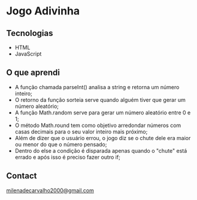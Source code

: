 # Jogo Adivinha
## Tecnologias 
- HTML
- JavaScript

## O que aprendi 
- A função chamada parseInt() analisa a string e retorna um número inteiro;
- O retorno da função sorteia serve quando alguém tiver que gerar um número aleatório;
- A função Math.random serve para gerar um número aleatório entre 0 e 1;
- O método Math.round tem como objetivo arredondar números com casas decimais para o seu valor inteiro mais próximo;
- Além de dizer que o usuário errou, o jogo diz se o chute dele era maior ou menor do que o número pensado;
- Dentro do else a condição é disparada apenas quando o "chute" está errado e após isso é preciso fazer outro if;



## Contact
milenadecarvalho2000@gmail.com
